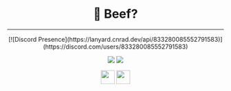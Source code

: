 <h1 align="center">🍖 Beef?</h1>
<hr>
<div>
    <div align="center">
        [![Discord Presence](https://lanyard.cnrad.dev/api/833280085552791583)](https://discord.com/users/833280085552791583)
    </div>
</div>
<p align="center">
     <img src="https://github-readme-stats.vercel.app/api?username=craftsarmy&show_icons=true&theme=dracula" />
     <img src="https://github-readme-stats.vercel.app/api/top-langs/?username=craftsarmy&theme=dracula" />
</p>
<p align="center">
        <img src="https://img.icons8.com/ios-filled/344/discord-logo.png" height="32" />
        <img src="https://img.icons8.com/ios-filled/344/youtube-play.png" height="32" />
</p>
